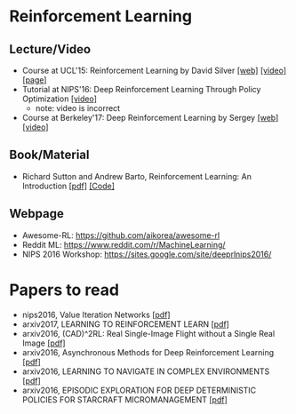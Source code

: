 # Reinforcement Learning
## Lecture/Video
  * Course at UCL'15: Reinforcement Learning by David Silver [[web]](http://www0.cs.ucl.ac.uk/staff/d.silver/web/Teaching.html) [[video]](https://www.youtube.com/watch?v=2pWv7GOvuf0&list=PL7-jPKtc4r78-wCZcQn5IqyuWhBZ8fOxT) [[page]](rl-ucl-course.md)
  * Tutorial at NIPS'16: Deep Reinforcement Learning Through Policy Optimization [[video]](https://channel9.msdn.com/Events/Neural-Information-Processing-Systems-Conference/Neural-Information-Processing-Systems-Conference-NIPS-2016/Deep-Reinforcement-Learning-Through-Policy-Optimization)
    * note: video is incorrect
  * Course at Berkeley'17: Deep Reinforcement Learning by Sergey [[web]](http://rll.berkeley.edu/deeprlcourse/) [[video]](https://www.youtube.com/playlist?list=PLkFD6_40KJIwTmSbCv9OVJB3YaO4sFwkX)

## Book/Material
  * Richard Sutton and Andrew Barto, Reinforcement Learning: An Introduction [[pdf]](https://webdocs.cs.ualberta.ca/~sutton/book/bookdraft2016sep.pdf) [[Code]](https://webdocs.cs.ualberta.ca/~sutton/book/code/code.html)

## Webpage
  * Awesome-RL: https://github.com/aikorea/awesome-rl
  * Reddit ML: https://www.reddit.com/r/MachineLearning/
  * NIPS 2016 Workshop: https://sites.google.com/site/deeprlnips2016/

# Papers to read
* nips2016, Value Iteration Networks [[pdf]](https://arxiv.org/pdf/1602.02867v2.pdf)
* arxiv2017, LEARNING TO REINFORCEMENT LEARN [[pdf]](https://arxiv.org/pdf/1611.05763v3.pdf)
* arxiv2016, (CAD)^2RL: Real Single-Image Flight without a Single Real Image [[pdf]](https://arxiv.org/pdf/1611.04201.pdf)
* arxiv2016, Asynchronous Methods for Deep Reinforcement Learning [[pdf]](https://arxiv.org/pdf/1602.01783v2.pdf)
* arxiv2016, LEARNING TO NAVIGATE IN COMPLEX ENVIRONMENTS [[pdf]](https://arxiv.org/pdf/1611.03673v3.pdf)
* arxiv2016, EPISODIC EXPLORATION FOR DEEP DETERMINISTIC POLICIES FOR STARCRAFT MICROMANAGEMENT [[pdf]](https://openreview.net/pdf?id=r1LXit5ee)
